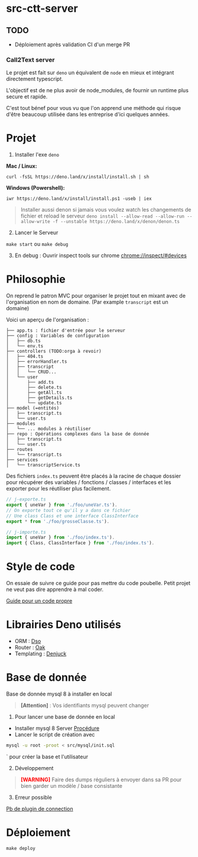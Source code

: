 # src-ctt-server

## TODO

- Déploiement après validation CI d'un merge PR

### Call2Text server

Le projet est fait sur `deno` un équivalent de `node` en mieux et intégrant directement typescript.

L'objectif est de ne plus avoir de node_modules, de fournir un runtime plus secure et rapide.

C'est tout bénef pour vous vu que l'on apprend une méthode qui risque d'être beaucoup utilisée dans les entreprise d'ici quelques années.

# Projet

1. Installer l'exe `deno`

**Mac / Linux:**

```
curl -fsSL https://deno.land/x/install/install.sh | sh
```

**Windows (Powershell):**

```
iwr https://deno.land/x/install/install.ps1 -useb | iex
```

> Installer aussi denon si jamais vous voulez watch les changements de fichier et reload le serveur
`deno install --allow-read --allow-run --allow-write -f --unstable https://deno.land/x/denon/denon.ts`


2. Lancer le Serveur

`make start` ou `make debug`

3. En debug : Ouvrir inspect tools sur chrome
   [chrome://inspect/#devices](chrome://inspect/#devices)

# Philosophie

On reprend le patron MVC pour organiser le projet tout en mixant avec de l'organisation en nom de domaine. (Par example `transcript` est un domaine)

Voici un aperçu de l'organisation :

```
├── app.ts : fichier d'entrée pour le serveur
├── config : Variables de configuration
│   ├── db.ts
│   └── env.ts
├── controllers (TODO:orga à revoir)
│   ├── 404.ts
│   ├── errorHandler.ts
│   ├── transcript
│   │   └── CRUD...
│   └── user
│       ├── add.ts
│       ├── delete.ts
│       ├── getAll.ts
│       ├── getDetails.ts
│       └── update.ts
├── model (=entités)
│   ├── transcript.ts
│   └── user.ts
├── modules
│   └── ... modules à réutiliser
├── repo : Opérations complexes dans la base de donnée
│   ├── transcript.ts
│   └── user.ts
├── routes
│   └── transcript.ts
├── services
│   └── transcriptService.ts
```

Des fichiers `index.ts` peuvent être placés à la racine de chaque dossier pour récupérer des variables / fonctions / classes / interfaces et les exporter pour les réutiliser plus facilement.

```js
// j-exporte.ts
export { uneVar } from './foo/uneVar.ts').
// On exporte tout ce qu'il y a dans ce fichier
// Une class Class et une interface ClassInterface
export * from './foo/grosseClasse.ts').
```

```js
// j-importe.ts
import { uneVar } from './foo/index.ts').
import { Class, ClassInterface } from './foo/index.ts').
```

# Style de code

On essaie de suivre ce guide pour pas mettre du code poubelle. Petit projet ne veut pas dire apprendre à mal coder.

[Guide pour un code propre](https://github.com/goldbergyoni/nodebestpractices)

# Librairies Deno utilisés

- ORM : [Dso](https://github.com/manyuanrong/dso)
- Router : [Oak](https://deno.land/x/oak/)
- Templating : [Denjuck](https://deno.land/x/denjucks/)

# Base de donnée

Base de donnée mysql 8 à installer en local

> **[Attention]** : Vos identifiants mysql peuvent changer

1. Pour lancer une base de donnée en local

- Installer mysql 8 Server
  [Procédure](https://dev.mysql.com/doc/mysql/en/windows-installation.html)
- Lancer le script de création avec

```sh
mysql -u root -proot < src/mysql/init.sql
```

` pour créer la base et l'utilisateur

2. Développement

> <span style='color:red;'><b>[WARNING]</b></span> Faire des dumps réguliers à envoyer dans sa PR pour bien garder un modèle / base consistante


3. Erreur possible

[Pb de plugin de connection](https://stackoverflow.com/questions/51179516/sequel-pro-and-mysql-connection-failed)

# Déploiement

`make deploy`
